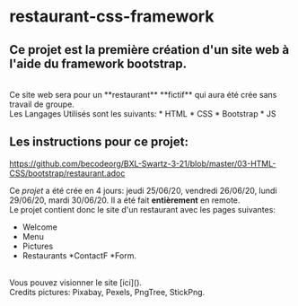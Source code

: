 # restaurant-css-framework

Ce projet est la première création d'un site web à l'aide du framework **bootstrap**.
-
<br>
Ce site web sera pour un **restaurant** **fictif** qui aura été crée sans travail de groupe.
<br>
Les Langages Utilisés sont les suivants: 
* HTML 
* CSS
  * Bootstrap
* JS
<br>

Les instructions pour ce projet:
----
https://github.com/becodeorg/BXL-Swartz-3-21/blob/master/03-HTML-CSS/bootstrap/restaurant.adoc
<br>

Ce *projet* a été crée en 4 jours: jeudi 25/06/20, vendredi 26/06/20, lundi 29/06/20, mardi 30/06/20.
Il a été fait **entièrement** en remote.
<br>
Le projet contient donc le site d'un restaurant avec les pages suivantes: 
* Welcome
* Menu
* Pictures 
* Restaurants 
*ContactF
*Form.
<br>
Vous pouvez visionner le site [ici]().
<br>
Credits pictures:  Pixabay, Pexels, PngTree, StickPng.



